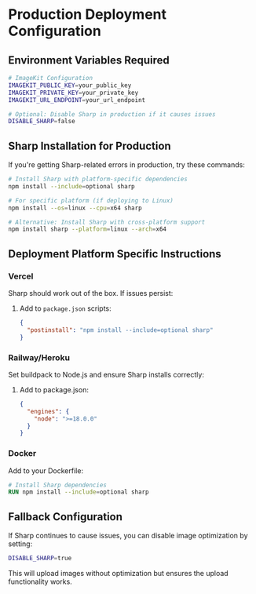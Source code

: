 # Production Deployment Configuration

## Environment Variables Required

```bash
# ImageKit Configuration
IMAGEKIT_PUBLIC_KEY=your_public_key
IMAGEKIT_PRIVATE_KEY=your_private_key
IMAGEKIT_URL_ENDPOINT=your_url_endpoint

# Optional: Disable Sharp in production if it causes issues
DISABLE_SHARP=false
```

## Sharp Installation for Production

If you're getting Sharp-related errors in production, try these commands:

```bash
# Install Sharp with platform-specific dependencies
npm install --include=optional sharp

# For specific platform (if deploying to Linux)
npm install --os=linux --cpu=x64 sharp

# Alternative: Install Sharp with cross-platform support
npm install sharp --platform=linux --arch=x64
```

## Deployment Platform Specific Instructions

### Vercel
Sharp should work out of the box. If issues persist:
1. Add to `package.json` scripts:
   ```json
   {
     "postinstall": "npm install --include=optional sharp"
   }
   ```

### Railway/Heroku
Set buildpack to Node.js and ensure Sharp installs correctly:
1. Add to package.json:
   ```json
   {
     "engines": {
       "node": ">=18.0.0"
     }
   }
   ```

### Docker
Add to your Dockerfile:
```dockerfile
# Install Sharp dependencies
RUN npm install --include=optional sharp
```

## Fallback Configuration

If Sharp continues to cause issues, you can disable image optimization by setting:
```bash
DISABLE_SHARP=true
```

This will upload images without optimization but ensures the upload functionality works.